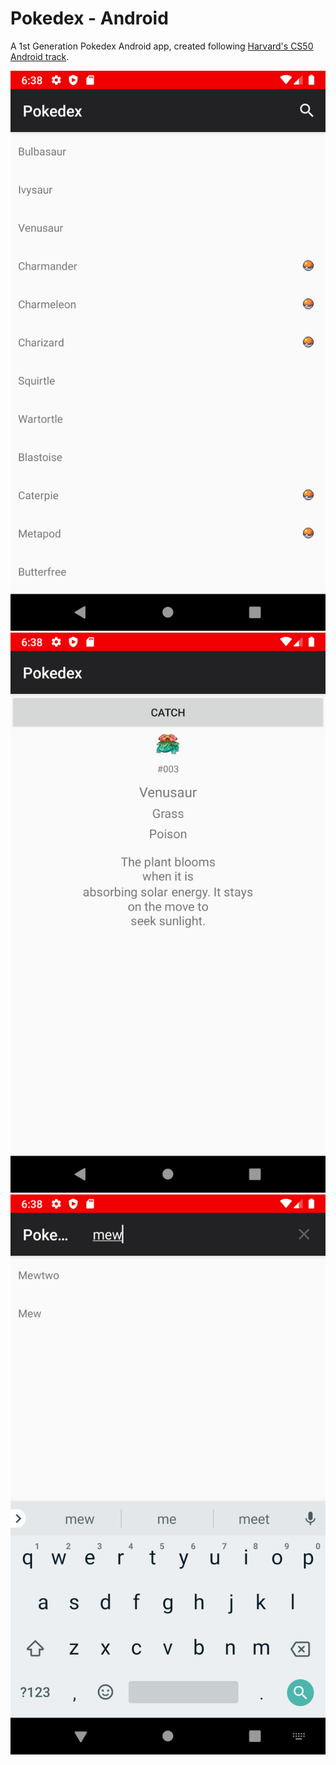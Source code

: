 # Pokedex - Android

A 1st Generation Pokedex Android app, created following [Harvard's CS50 Android track](https://cs50.harvard.edu/x/2020/tracks/mobile/android/pokedex/).

![Main screen](static/main_screen.png)
![Pokemon info](static/pokemon_info.png)
![Search](static/search.png)
